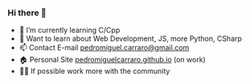 ### Hi there 👋

<!--
**PedroMiguelCarraro/PedroMiguelCarraro** is a ✨ _special_ ✨ repository because its `README.md` (this file) appears on your GitHub profile.

Here are some ideas to get you started:

- 🔭 I’m currently working on ...
- 🌱 I’m currently learning ...
- 👯 I’m looking to collaborate on ...
- 🤔 I’m looking for help with ...
- 💬 Ask me about ...
- 📫 How to reach me: ...
- 😄 Pronouns: ...
- ⚡ Fun fact: ...
-->

- 🌱 I’m currently learning C/Cpp
- 📕 Want to learn about Web Development, JS, more Python, CSharp
- 📫 Contact E-mail pedromiguel.carraro@gmail.com
- 🏠 Personal Site <a target="_blank" rel="noopener noreferrer" href="https://pedromiguelcarraro.github.io/">pedromiguelcarraro.github.io</a> (on work)
- 👨‍💻 If possible work more with the community
